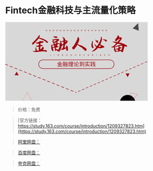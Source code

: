 # Fintech金融科技与主流量化策略

![img](../../../assets/study163/free/0d6849910486407292a1b62ac129536d.png)

> 价格：免费

> [官方链接：https://study.163.com/course/introduction/1209327823.htm](https://study.163.com/course/introduction/1209327823.htm)

> [阿里网盘：]()

> [百度网盘：]()

> [夸克网盘：]()
